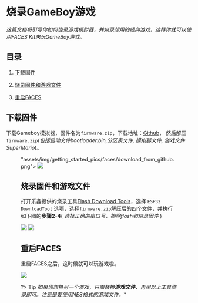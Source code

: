 # 烧录GameBoy游戏

*这篇文档将引导你如何烧录游戏模拟器，并烧录想用的经典游戏，这样你就可以使用FACES Kit来玩GameBoy游戏。*

## 目录

1. [下载固件](#下载固件)

2. [烧录固件和游戏文件](#烧录固件和游戏文件)

3. [重启FACES](#重启FACES)

## 下载固件

下载Gameboy模拟器，固件名为`firmware.zip`，下载地址：[Github](https://github.com/m5stack/M5Stack-nesemu)， 然后解压`firmware.zip`(*包括启动文件bootloader.bin,分区表文件, 模拟器文件, 游戏文件SuperMario*)。

<figure>
"assets/img/getting_started_pics/faces/download_from_github.png">


<img src="assets/img/getting_started_pics/faces/unpack_firmware.png">


## 烧录固件和游戏文件

打开乐鑫提供的烧录工具[Flash Download Tools](https://www.espressif.com/sites/default/files/tools/flash_download_tools_v3.6.4.rar)，选择 `ESP32 DownloadTool` 选项，选择`firmware.zip`解压后的四个文件，并执行如下图的**步骤2-4**( *选择正确的串口号，擦除flash和烧录固件* )

<img src="assets/img/getting_started_pics/faces/chose_files.png">


<img src="assets/img/getting_started_pics/faces/download_it.png">


## 重启FACES

重启FACES之后，这时候就可以玩游戏啦。

<img src="assets/img/product_pics/core/faces_kit/gameboy_01.png">


?> Tip *如果你想换另一个游戏，只需替换**游戏文件**，再用以上工具烧录即可。注意是要使用NES格式的游戏文件。**
